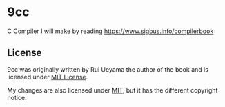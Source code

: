 9cc
===

C Compiler I will make by reading https://www.sigbus.info/compilerbook

## License

9cc was originally written by Rui Ueyama the author of the book and is licensed under [MIT License](./LICENSE.chibicc).

My changes are also licensed under [MIT](./LICENSE), but it has the different copyright notice.
